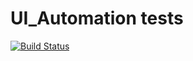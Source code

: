 # UI_Automation tests
[![Build Status](http://18.221.170.145:8080/buildStatus/icon?job=Pipeline-fibonacci)](http://18.221.170.145:8080/job/Pipeline-fibonacci/)

